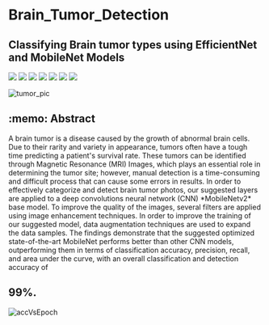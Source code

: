 # Brain_Tumor_Detection
## Classifying Brain tumor types using EfficientNet and MobileNet Models

<img src="https://img.shields.io/badge/Python-14354C?style=for-the-badge&logo=python&logoColor=white"/> <img src="https://img.shields.io/badge/OpenCV-0099E5?style=for-the-badge&logo=opencv&logoColor=white"/> <img src="https://img.shields.io/badge/Raspberry Pi-C51A4A?style=for-the-badge&logo=Raspberry-Pi&logoColor=white"/> <img src="https://img.shields.io/badge/TensorFlow-FF6F00?style=for-the-badge&logo=tensorflow&logoColor=white"/> <img src="https://img.shields.io/badge/Google Colab-F9AB00?style=for-the-badge&logo=Google-Colab&logoColor=white"/> <img src="https://img.shields.io/badge/Jupyter-F37626?style=for-the-badge&logo=jupyter&logoColor=white"/> <img src="https://img.shields.io/badge/PyCharm-76B900?style=for-the-badge&logo=pycharm&logoColor=white"/>


![tumor_pic](https://github.com/sachinjaat98/Brain_Tumor_Detection/assets/56782045/8d4515dc-135b-4bc8-8ace-5dd4ee8345b7)

<h2>:memo:  Abstract</h2>
A brain tumor is a disease caused by the growth of abnormal brain cells. Due to their rarity and variety in appearance, tumors often have a tough time predicting a patient's survival rate. These tumors can be identified through Magnetic Resonance (MRI) Images, which plays an essential role in determining the tumor site; however, manual detection is a time-consuming and difficult process that can cause some errors in results. In order to effectively categorize and detect brain tumor photos, our suggested layers are applied to a deep convolutions neural network (CNN) *MobileNetv2* base model. To improve the quality of the images, several filters are applied using image enhancement techniques. In order to improve the training of our suggested model, data augmentation techniques are used to expand the data samples. The findings demonstrate that the suggested optimized state-of-the-art MobileNet performs better than other CNN models, outperforming them in terms of classification accuracy, precision, recall, and area under the curve, with an overall classification and detection accuracy of <h2>99%.</h2>


![accVsEpoch](https://github.com/sachinjaat98/Brain_Tumor_Detection/assets/56782045/3a079559-e051-4b19-b972-3dc27ffee50e)
